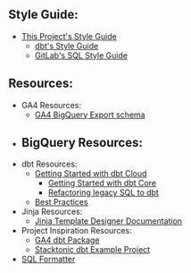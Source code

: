 


## Style Guide:
- [This Project's Style Guide]()
    - [dbt's Style Guide](https://github.com/dbt-labs/corp/blob/main/dbt_style_guide.md)
    - [GitLab's SQL Style Guide](https://about.gitlab.com/handbook/business-technology/data-team/platform/sql-style-guide)

## Resources:
- GA4 Resources:
    - [GA4 BigQuery Export schema](https://support.google.com/analytics/answer/7029846?hl=en&ref_topic=9359001)
- BigQuery Resources:
    - 
- dbt Resources:
    - [Getting Started with dbt Cloud](https://docs.getdbt.com/guides/getting-started)
        - [Getting Started with dbt Core](https://docs.getdbt.com/guides/getting-started/learning-more/getting-started-dbt-core)
        - [Refactoring legacy SQL to dbt](https://docs.getdbt.com/guides/getting-started/learning-more/refactoring-legacy-sql)
    - [Best Practices](https://docs.getdbt.com/guides/best-practices)
- Jinja Resources:
    - [Jinja Template Designer Documentation](https://jinja.palletsprojects.com/en/3.1.x/templates)
- Project Inspiration Resources:
    - [GA4 dbt Package](https://hub.getdbt.com/velir/ga4/latest)
    - [Stacktonic dbt Example Project](https://github.com/stacktonic-com/stacktonic-dbt-example-project)
- [SQL Formatter](https://smalldev.tools/sql-formatter-online)